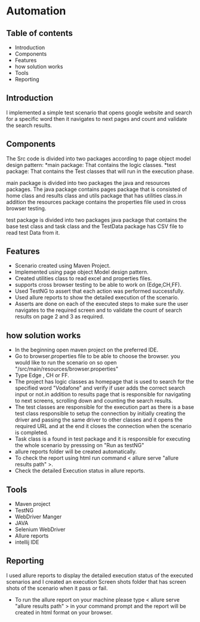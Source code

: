 # Automation

Table of contents
-----------------

* Introduction
* Components
* Features
* how solution works
* Tools
* Reporting


Introduction
------------
I implemented a simple test scenario that opens google website
and search for a specific word then it navigates to next pages 
and count and validate the search results.


Components
-----------
The Src code is divided into two packages according to page object model design pattern:
*main package: That contains the logic classes.
*test package: That contains the Test classes that will run in the execution phase.

main package is divided into two packages the java and resources packages. The java
package contains pages package that is consisted of home class and results class
and utils package that has utilities class.in addition the resources package contains
the properties file used in cross browser testing.

test package is divided into two packages java package that contains the base test class and 
task class and the TestData package has CSV file to read test Data from it.


Features
---------
* Scenario created using Maven Project.
* Implemented using page object Model design pattern.
* Created utilities class to read excel and properties files.
* supports cross browser testing to be able to work on (Edge,CH,FF).
* Used TestNG to assert that each action was performed successfully.
* Used allure reports to show the detailed execution of the scenario.
* Asserts are done on each of the executed steps to make sure the user navigates
to the required screen and to validate the count of search results on page 2 and 3 as 
required.


how solution works
-------------------
* In the beginning open maven project on the preferred IDE.
* Go to browser.properties file to be able to choose the browser.
you would like to run the scenario on so open "/src/main/resources/browser.properties"
* Type Edge , CH or FF.
* The project has logic classes as homepage that is used to search for the specified word "Vodafone"
and verify if user adds the correct search input or not.in addition to results page that is responsible for
navigating to next screens, scrolling down and counting the search results.
* The test classes are responsible for the execution part as there is a base test class responsible to setup the connection
by initially creating the driver and passing the same driver to other classes and it opens the required URL and at the end it closes the
connection when the scenario is completed.
* Task class is a found in test package and it is responsible for executing the whole scenario by presssing on "Run as testNG"
* allure reports folder will be created automatically.
* To check the report using html run command < allure serve "allure results path" >.
* Check the detailed Execution status in allure reports.


Tools
-----
* Maven project
* TestNG 
* WebDriver Manger
* JAVA
* Selenium WebDriver
* Allure reports
* intellij IDE


Reporting
----------
I used allure reports to display the detailed execution status of the 
executed scenarios and I created an execution Screen shots folder that has screen shots
of the scenario when it pass or fail.

* To run the allure report on your machine please type 
< allure serve "allure results path" > in your command prompt
and the report will be created in html format on your browser.








